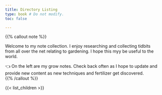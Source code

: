 ```yaml
---
title: Directory Listing
type: book # Do not modify.
toc: false

---
```

{{% callout note %}}

Welcome to my note collection. I enjoy researching and collecting tidbits from all over the net relating to gardening. I hope this myy be useful to the world. 


👈 On the left are my grow notes. Check back often as I hope to update and provide new content as new techniques and fertilizer get discovered.  
{{% /callout %}}

{{< list_children >}}